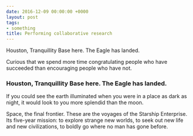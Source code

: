 ```yaml
---
date: 2016-12-09 00:00:00 +0000
layout: post
tags:
- something
title: Performing collaborative research
---
```

Houston, Tranquillity Base here. The Eagle has landed.

Curious that we spend more time congratulating people who have succeeded than encouraging people who have not.

### Houston, Tranquillity Base here. The Eagle has landed.

If you could see the earth illuminated when you were in a place as dark as night, it would look to you more splendid than the moon.

Space, the final frontier. These are the voyages of the Starship Enterprise. Its five-year mission: to explore strange new worlds, to seek out new life and new civilizations, to boldly go where no man has gone before.